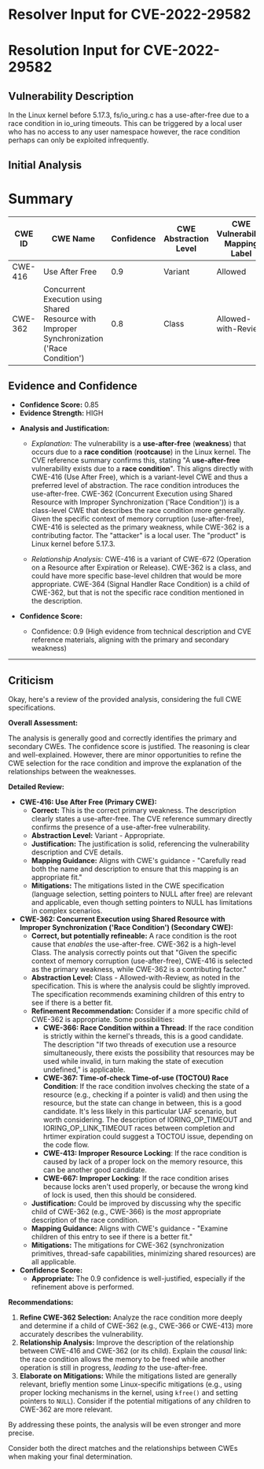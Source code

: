 # Resolver Input for CVE-2022-29582

# Resolution Input for CVE-2022-29582

## Vulnerability Description
In the Linux kernel before 5.17.3, fs/io_uring.c has a use-after-free due to a race condition in io_uring timeouts. This can be triggered by a local user who has no access to any user namespace however, the race condition perhaps can only be exploited infrequently.

## Initial Analysis
# Summary
| CWE ID | CWE Name | Confidence | CWE Abstraction Level | CWE Vulnerability Mapping Label | CWE-Vulnerability Mapping Notes |
|---|---|---|---|---|---|
| CWE-416 | Use After Free | 0.9 | Variant | Allowed | Primary CWE |
| CWE-362 | Concurrent Execution using Shared Resource with Improper Synchronization ('Race Condition') | 0.8 | Class | Allowed-with-Review | Secondary CWE |

## Evidence and Confidence

*   **Confidence Score:** 0.85
*   **Evidence Strength:** HIGH

- **Analysis and Justification:**  
  - *Explanation:* The vulnerability is a **use-after-free** (**weakness**) that occurs due to a **race condition** (**rootcause**) in the Linux kernel. The CVE reference summary confirms this, stating "A **use-after-free** vulnerability exists due to a **race condition**". This aligns directly with CWE-416 (Use After Free), which is a variant-level CWE and thus a preferred level of abstraction. The race condition introduces the use-after-free. CWE-362 (Concurrent Execution using Shared Resource with Improper Synchronization ('Race Condition')) is a class-level CWE that describes the race condition more generally. Given the specific context of memory corruption (use-after-free), CWE-416 is selected as the primary weakness, while CWE-362 is a contributing factor. The "attacker" is a local user. The "product" is Linux kernel before 5.17.3.
  
  - *Relationship Analysis:* CWE-416 is a variant of CWE-672 (Operation on a Resource after Expiration or Release). CWE-362 is a class, and could have more specific base-level children that would be more appropriate. CWE-364 (Signal Handler Race Condition) is a child of CWE-362, but that is not the specific race condition mentioned in the description.

- **Confidence Score:**  
  - Confidence: 0.9 (High evidence from technical description and CVE reference materials, aligning with the primary and secondary weakness)

---

## Criticism
Okay, here's a review of the provided analysis, considering the full CWE specifications.

**Overall Assessment:**

The analysis is generally good and correctly identifies the primary and secondary CWEs. The confidence score is justified. The reasoning is clear and well-explained. However, there are minor opportunities to refine the CWE selection for the race condition and improve the explanation of the relationships between the weaknesses.

**Detailed Review:**

*   **CWE-416: Use After Free (Primary CWE):**
    *   **Correct:**  This is the correct primary weakness. The description clearly states a use-after-free. The CVE reference summary directly confirms the presence of a use-after-free vulnerability.
    *   **Abstraction Level:** Variant - Appropriate.
    *   **Justification:**  The justification is solid, referencing the vulnerability description and CVE details.
    *   **Mapping Guidance:** Aligns with CWE's guidance - "Carefully read both the name and description to ensure that this mapping is an appropriate fit."
    *   **Mitigations:**  The mitigations listed in the CWE specification (language selection, setting pointers to NULL after free) are relevant and applicable, even though setting pointers to NULL has limitations in complex scenarios.
*   **CWE-362: Concurrent Execution using Shared Resource with Improper Synchronization ('Race Condition') (Secondary CWE):**
    *   **Correct, but potentially refineable:** A race condition is the root cause that *enables* the use-after-free.  CWE-362 is a high-level Class. The analysis correctly points out that "Given the specific context of memory corruption (use-after-free), CWE-416 is selected as the primary weakness, while CWE-362 is a contributing factor."
    *   **Abstraction Level:** Class - Allowed-with-Review, as noted in the specification. This is where the analysis could be slightly improved. The specification recommends examining children of this entry to see if there is a better fit.
    *   **Refinement Recommendation:** Consider if a more specific child of CWE-362 is appropriate.  Some possibilities:
        *   **CWE-366: Race Condition within a Thread**:  If the race condition is strictly within the kernel's threads, this is a good candidate. The description "If two threads of execution use a resource simultaneously, there exists the possibility that resources may be used while invalid, in turn making the state of execution undefined," is applicable.
        *   **CWE-367: Time-of-check Time-of-use (TOCTOU) Race Condition**: If the race condition involves checking the state of a resource (e.g., checking if a pointer is valid) and then using the resource, but the state can change in between, this is a good candidate. It's less likely in this particular UAF scenario, but worth considering. The description of IORING_OP_TIMEOUT and IORING_OP_LINK_TIMEOUT races between completion and hrtimer expiration could suggest a TOCTOU issue, depending on the code flow.
        *   **CWE-413: Improper Resource Locking**: If the race condition is caused by lack of a proper lock on the memory resource, this can be another good candidate.
        *   **CWE-667: Improper Locking**: If the race condition arises because locks aren't used properly, or because the wrong kind of lock is used, then this should be considered.
    *   **Justification:** Could be improved by discussing why the specific child of CWE-362 (e.g., CWE-366) is the *most* appropriate description of the race condition.
    *   **Mapping Guidance:** Aligns with CWE's guidance - "Examine children of this entry to see if there is a better fit."
    *   **Mitigations:**  The mitigations for CWE-362 (synchronization primitives, thread-safe capabilities, minimizing shared resources) are all applicable.
*   **Confidence Score:**
    *   **Appropriate:** The 0.9 confidence is well-justified, especially if the refinement above is performed.

**Recommendations:**

1.  **Refine CWE-362 Selection:** Analyze the race condition more deeply and determine if a child of CWE-362 (e.g., CWE-366 or CWE-413) more accurately describes the vulnerability.
2.  **Relationship Analysis:** Improve the description of the relationship between CWE-416 and CWE-362 (or its child). Explain the *causal* link:  the race condition allows the memory to be freed while another operation is still in progress, *leading to* the use-after-free.
3.  **Elaborate on Mitigations:** While the mitigations listed are generally relevant, briefly mention some Linux-specific mitigations (e.g., using proper locking mechanisms in the kernel, using `kfree()` and setting pointers to `NULL`). Consider if the potential mitigations of any children to CWE-362 are more relevant.

By addressing these points, the analysis will be even stronger and more precise.

Consider both the direct matches and the relationships between CWEs
when making your final determination.
        